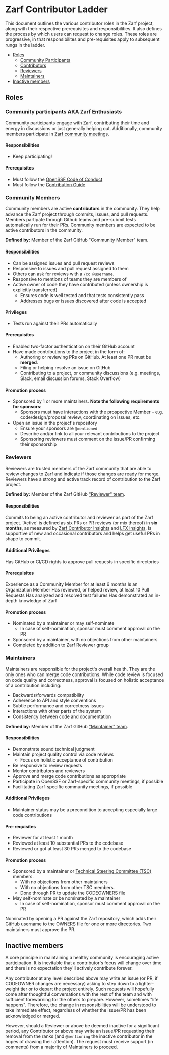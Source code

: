 # Zarf Contributor Ladder

This document outlines the various contributor roles in the Zarf project, along with their respective prerequisites and responsibilities.
It also defines the process by which users can request to change roles.  These roles are progressive, in that responsibilites and pre-requisites apply to subsequent rungs in the ladder.

- [Roles](#roles)
  - [Community Participants](#community-participants)
  - [Contributors](#contributors)
  - [Reviewers](#reviewers)
  - [Maintainers](#maintainers)
- [Inactive members](#inactive-members)

## Roles

### Community participants AKA Zarf Enthusiasts

Community participants engage with Zarf, 
contributing their time and energy in discussions or just generally helping out.  Additionally, community members participate in [Zarf community meetings](https://github.com/zarf-dev/zarf/issues/2613).

#### Responsibilities

- Keep participating!

#### Prerequisites

- Must follow the [OpenSSF Code of Conduct]
- Must follow the [Contribution Guide]

### Community Members

Community members are active **contributors** in the community. They help advance the Zarf project through commits, issues, and pull requests.
Members partipate through Github teams and pre-submit tests automatically run for their PRs.  Community members are expected to be active contributors in the community.

**Defined by:** Member of the Zarf GitHub "Community Member" team.

#### Responsibilities
- Can be assigned issues and pull request reviews
- Responsive to issues and pull request assigned to them
- Others can ask for reviews with a `/cc @username`.
- Responsive to mentions of teams they are members of
- Active owner of code they have contributed (unless ownership is explicitly transferred)
  - Ensures code is well tested and that tests consistently pass
  - Addresses bugs or issues discovered after code is accepted

#### Privileges

- Tests run against their PRs automatically

#### Prerequisites

- Enabled two-factor authentication on their GitHub account
- Have made contributions to the project in the form of:
  - Authoring or reviewing PRs on GitHub. At least one PR must be **merged**.
  - Filing or helping resolve an issue on GitHub
  - Contributing to a project, or community discussions (e.g. meetings, Slack,
    email discussion forums, Stack Overflow)

#### Promotion process

- Sponsored by 1 or more maintainers. **Note the following requirements for sponsors**:
  - Sponsors must have interactions with the prospective Member – e.g. 
    code/design/proposal review, coordinating on issues, etc.
- Open an issue in the project's repository
  - Ensure your sponsors are `@mentioned`
  - Describe and/or link to all your relevant contributions to the project
  - Sponsoring reviewers must comment on the issue/PR confirming their sponsorship

### Reviewers

Reviewers are trusted members of the Zarf community that are able to review changes to Zarf and indicate if those changes are ready for merge.
Reviewers have a strong and active track record of contribution to the Zarf project.

**Defined by:** Member of the Zarf GitHub ["Reviewer" team](https://github.com/orgs/zarf-dev/teams/reviewers).

#### Responsibilities

Commits to being an active contributor and reviewer as part of the Zarf project.  'Active' is defined as six PRs or PR reviews (or mix thereof) in **six months**, 
as measured by [Zarf Contributor Insights](https://github.com/zarf-dev/zarf/graphs/contributors) and [LFX Insights](https://insights.linuxfoundation.org/project/zarf/contributors?timeRange=alltime).
Is supportive of new and occasional contributors and helps get useful PRs in shape to commit.

#### Additional Privileges

Has GitHub or CI/CD rights to approve pull requests in specific directories

#### Prerequisites

Experience as a Community Member for at least 6 months
Is an Organization Member
Has reviewed, or helped review, at least 10 Pull Requests
Has analyzed and resolved test failures
Has demonstrated an in-depth knowledge of Zarf

#### Promotion process

- Nominated by a maintainer or may self-nominate
  - In case of self-nomination, sponsor must comment approval on the PR
- Sponsored by a maintainer, with no objections from other maintainers
- Completed by addition to Zarf Reviewer group


### Maintainers

Maintainers are responsible for the project's overall health.
They are the only ones who can merge code contributions.
While code review is focused on code quality and correctness,
approval is focused on holistic acceptance of a contribution including:

- Backwards/forwards compatibility
- Adherence to API and style conventions
- Subtle performance and correctness issues
- Interactions with other parts of the system
- Consistency between code and documentation

**Defined by:** Member of the Zarf GitHub ["Maintainer" team](https://github.com/orgs/zarf-dev/teams/maintainers).

#### Responsibilities

- Demonstrate sound technical judgment
- Maintain project quality control via code reviews
  - Focus on holistic acceptance of contribution
- Be responsive to review requests
- Mentor contributors and reviewers
- Approve and merge code contributions as appropriate
- Participate in OpenSSF or Zarf-specific community meetings, if possible
- Facilitating Zarf-specific community meetings, if possible

#### Additional Privileges

- Maintainer status may be a precondition to accepting especially large code contributions

#### Pre-requisites

- Reviewer for at least 1 month
- Reviewed at least 10 substantial PRs to the codebase
- Reviewed or got at least 30 PRs merged to the codebase

#### Promotion process
- Sponsored by a maintainer or [Technical Steering Committee (TSC)](https://github.com/zarf-dev/zarf/blob/main/CONTRIBUTING.md#technical-steering-committee) members.
  - With no objections from other maintainers
  - With no objections from other TSC members.
  - Done through PR to update the CODEOWNERS file
- May self-nominate or be nominated by a maintainer
  - In case of self-nomination, sponsor must comment approval on the PR

Nominated by opening a PR against the Zarf repository, which adds their GitHub username to the OWNERS file for one or more directories.
Two maintainers must approve the PR.

## Inactive members
A core principle in maintaining a healthy community is encouraging active participation.
It is inevitable that a contributor's focus will change over time
and there is no expectation they'll actively contribute forever.

Any contributor at any level described above may write an issue (or PR, if CODEOWNER changes are necessary)
asking to step down to a lighter-weight tier or to depart the project entirely.
Such requests will hopefully come after thoughtful conversations with the rest of the team
and with sufficient forewarning for the others to prepare. However, sometimes "life happens".
Therefore, the change in responsibilities will be understood to take immediate effect,
regardless of whether the issue/PR has been acknowledged or merged.

However, should a Reviewer or above be deemed inactive for a significant period, any
Contributor or above may write an issue/PR requesting their removal from the ranks
(and `@mentioning` the inactive contributor in the hopes of drawing their attention).
The request must receive support (in comments) from a majority of Maintainers to proceed.


[OpenSSF Code of Conduct]: https://openssf.org/community/code-of-conduct/
[Contribution Guide]: ./CONTRIBUTING.md
